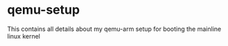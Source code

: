 # qemu-setup
This contains all details about my qemu-arm setup for booting the mainline linux kernel

